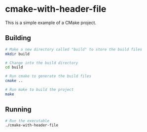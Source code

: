 # cmake-with-header-file
This is a simple example of a CMake project.

## Building
```bash
# Make a new directory called "build" to store the build files
mkdir build

# Change into the build directory
cd build

# Run cmake to generate the build files
cmake ..

# Run make to build the project
make
```

## Running
```bash
# Run the executable
./cmake-with-header-file
```